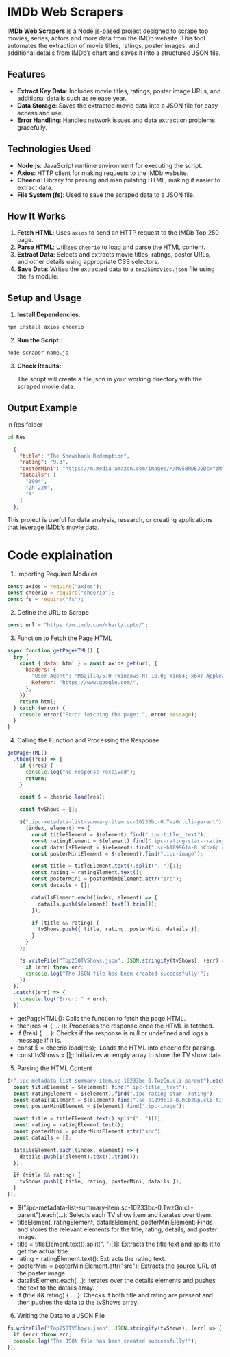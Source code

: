 # IMDb Web Scrapers

**IMDb Web Scrapers** is a Node.js-based project designed to scrape top movies, series, actors and more data from the IMDb website. This tool automates the extraction of movie titles, ratings, poster images, and additional details from IMDb’s chart and saves it into a structured JSON file.

## Features

- **Extract Key Data**: Includes movie titles, ratings, poster image URLs, and additional details such as release year.
- **Data Storage**: Saves the extracted movie data into a JSON file for easy access and use.
- **Error Handling**: Handles network issues and data extraction problems gracefully.

## Technologies Used

- **Node.js**: JavaScript runtime environment for executing the script.
- **Axios**: HTTP client for making requests to the IMDb website.
- **Cheerio**: Library for parsing and manipulating HTML, making it easier to extract data.
- **File System (fs)**: Used to save the scraped data to a JSON file.

## How It Works

1. **Fetch HTML**: Uses `axios` to send an HTTP request to the IMDb Top 250 page.
2. **Parse HTML**: Utilizes `cheerio` to load and parse the HTML content.
3. **Extract Data**: Selects and extracts movie titles, ratings, poster URLs, and other details using appropriate CSS selectors.
4. **Save Data**: Writes the extracted data to a `top250movies.json` file using the `fs` module.

## Setup and Usage

1. **Install Dependencies**:

```bash
npm install axios cheerio
```

2. **Run the Script:**:

```bash
node scraper-name.js
```

3. **Check Results:**:

   The script will create a file.json in your working directory with the scraped movie data.

## Output Example

in Res folder

```bash
cd Res
```

```json
  {
    "title": "The Shawshank Redemption",
    "rating": "9.3",
    "posterMini": "https://m.media-amazon.com/images/M/MV5BNDE3ODcxYzMtY2YzZC00NmNlLWJiNDMtZDViZWM2MzIxZDYwXkEyXkFqcGdeQXVyNjAwNDUxODI@._V1_QL75_UX140_CR0,1,140,207_.jpg",
    "datails": [
      "1994",
      "2h 22m",
      "R"
    ]
  },
```

This project is useful for data analysis, research, or creating applications that leverage IMDb’s movie data.

# Code explaination 

1. Importing Required Modules

```js
const axios = require("axios");
const cheerio = require("cheerio");
const fs = require("fs");
```

2. Define the URL to Scrape

```js
const url = "https://m.imdb.com/chart/toptv/";
```

3. Function to Fetch the Page HTML

```js
async function getPageHTML() {
  try {
    const { data: html } = await axios.get(url, {
      headers: {
        "User-Agent": "Mozilla/5.0 (Windows NT 10.0; Win64; x64) AppleWebKit/537.36 (KHTML, like Gecko) Chrome/91.0.4472.124 Safari/537.36",
        Referer: "https://www.google.com/",
      },
    });
    return html;
  } catch (error) {
    console.error("Error fetching the page: ", error.message);
  }
}
```

4. Calling the Function and Processing the Response

```js
getPageHTML()
  .then((res) => {
    if (!res) {
      console.log("No response received");
      return;
    }

    const $ = cheerio.load(res);

    const tvShows = [];

    $(".ipc-metadata-list-summary-item.sc-10233bc-0.TwzGn.cli-parent").each(
      (index, element) => {
        const titleElement = $(element).find(".ipc-title__text");
        const ratingElement = $(element).find(".ipc-rating-star--rating");
        const datailsElement = $(element).find(".sc-b189961a-8.hCbzGp.cli-title-metadata-item");
        const posterMiniElement = $(element).find(".ipc-image");

        const title = titleElement.text().split(". ")[1];
        const rating = ratingElement.text();
        const posterMini = posterMiniElement.attr("src");
        const datails = [];

        datailsElement.each((index, element) => {
          datails.push($(element).text().trim());
        });

        if (title && rating) {
          tvShows.push({ title, rating, posterMini, datails });
        }
      }
    );

    fs.writeFile("Top250TVShows.json", JSON.stringify(tvShows), (err) => {
      if (err) throw err;
      console.log("The JSON file has been created successfully!");
    });
  })
  .catch((err) => {
    console.log("Error: " + err);
  });
```

- getPageHTML(): Calls the function to fetch the page HTML.
- then(res => { ... }): Processes the response once the HTML is fetched.
- if (!res) { ... }: Checks if the response is null or undefined and logs a message if it is.
- const $ = cheerio.load(res);: Loads the HTML into cheerio for parsing.
- const tvShows = [];: Initializes an empty array to store the TV show data.

5. Parsing the HTML Content

```js
$(".ipc-metadata-list-summary-item.sc-10233bc-0.TwzGn.cli-parent").each((index, element) => {
  const titleElement = $(element).find(".ipc-title__text");
  const ratingElement = $(element).find(".ipc-rating-star--rating");
  const datailsElement = $(element).find(".sc-b189961a-8.hCbzGp.cli-title-metadata-item");
  const posterMiniElement = $(element).find(".ipc-image");

  const title = titleElement.text().split(". ")[1];
  const rating = ratingElement.text();
  const posterMini = posterMiniElement.attr("src");
  const datails = [];

  datailsElement.each((index, element) => {
    datails.push($(element).text().trim());
  });

  if (title && rating) {
    tvShows.push({ title, rating, posterMini, datails });
  }
});
```

- $(".ipc-metadata-list-summary-item.sc-10233bc-0.TwzGn.cli-parent").each(...): Selects each TV show item and iterates over them.
- titleElement, ratingElement, datailsElement, posterMiniElement: Finds and stores the relevant elements for the title, rating, details, and poster image.
- title = titleElement.text().split(". ")[1]: Extracts the title text and splits it to get the actual title.
- rating = ratingElement.text(): Extracts the rating text.
- posterMini = posterMiniElement.attr("src"): Extracts the source URL of the poster image.
- datailsElement.each(...): Iterates over the details elements and pushes the text to the datails array.
- if (title && rating) { ... }: Checks if both title and rating are present and then pushes the data to the tvShows array.

6. Writing the Data to a JSON File

```js
fs.writeFile("Top250TVShows.json", JSON.stringify(tvShows), (err) => {
  if (err) throw err;
  console.log("The JSON file has been created successfully!");
});
```
